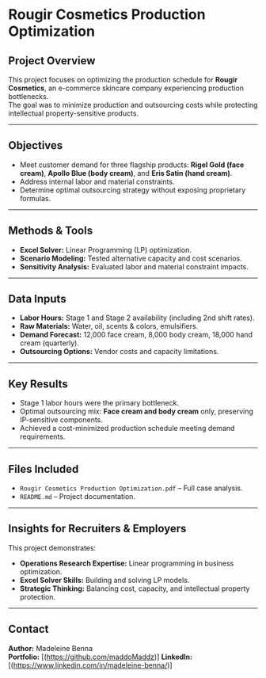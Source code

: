 # Rougir Cosmetics Production Optimization

## Project Overview
This project focuses on optimizing the production schedule for **Rougir Cosmetics**, an e-commerce skincare company experiencing production bottlenecks.  
The goal was to minimize production and outsourcing costs while protecting intellectual property-sensitive products.

---

## Objectives
- Meet customer demand for three flagship products: **Rigel Gold (face cream)**, **Apollo Blue (body cream)**, and **Eris Satin (hand cream)**.
- Address internal labor and material constraints.
- Determine optimal outsourcing strategy without exposing proprietary formulas.

---

## Methods & Tools
- **Excel Solver:** Linear Programming (LP) optimization.
- **Scenario Modeling:** Tested alternative capacity and cost scenarios.
- **Sensitivity Analysis:** Evaluated labor and material constraint impacts.

---

## Data Inputs
- **Labor Hours:** Stage 1 and Stage 2 availability (including 2nd shift rates).
- **Raw Materials:** Water, oil, scents & colors, emulsifiers.
- **Demand Forecast:** 12,000 face cream, 8,000 body cream, 18,000 hand cream (quarterly).
- **Outsourcing Options:** Vendor costs and capacity limitations.

---

## Key Results
- Stage 1 labor hours were the primary bottleneck.
- Optimal outsourcing mix: **Face cream and body cream** only, preserving IP-sensitive components.
- Achieved a cost-minimized production schedule meeting demand requirements.

---

## Files Included
- `Rougir Cosmetics Production Optimization.pdf` – Full case analysis.
- `README.md` – Project documentation.

---

## Insights for Recruiters & Employers
This project demonstrates:
- **Operations Research Expertise:** Linear programming in business optimization.
- **Excel Solver Skills:** Building and solving LP models.
- **Strategic Thinking:** Balancing cost, capacity, and intellectual property protection.

---

## Contact
**Author:** Madeleine Benna  
**Portfolio:** [(https://github.com/maddoMaddz)]
**LinkedIn:** [(https://www.linkedin.com/in/madeleine-benna/)]
